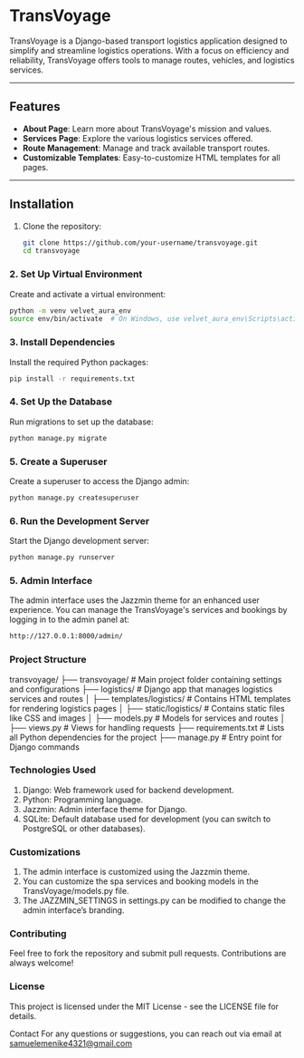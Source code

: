 # TransVoyage

TransVoyage is a Django-based transport logistics application designed to simplify and streamline logistics operations. With a focus on efficiency and reliability, TransVoyage offers tools to manage routes, vehicles, and logistics services.

---

## Features

- **About Page**: Learn more about TransVoyage's mission and values.
- **Services Page**: Explore the various logistics services offered.
- **Route Management**: Manage and track available transport routes.
- **Customizable Templates**: Easy-to-customize HTML templates for all pages.

---

## Installation

1. Clone the repository:
   ```bash
   git clone https://github.com/your-username/transvoyage.git
   cd transvoyage
   ```
### 2. Set Up Virtual Environment
Create and activate a virtual environment:
```bash
python -m venv velvet_aura_env
source env/bin/activate  # On Windows, use velvet_aura_env\Scripts\activate
```

### 3. Install Dependencies
Install the required Python packages:
``` bash
pip install -r requirements.txt
```

### 4. Set Up the Database
Run migrations to set up the database:
``` bash
python manage.py migrate
```


### 5. Create a Superuser
Create a superuser to access the Django admin:
``` bash
python manage.py createsuperuser

```

### 6. Run the Development Server
Start the Django development server:
``` bash
python manage.py runserver
```

### 5. Admin Interface
The admin interface uses the Jazzmin theme for an enhanced user experience. You can manage the TransVoyage's services and bookings by logging in to the admin panel at:
``` bash
http://127.0.0.1:8000/admin/
```

### Project Structure

transvoyage/
├── transvoyage/         # Main project folder containing settings and configurations
├── logistics/           # Django app that manages logistics services and routes
│   ├── templates/logistics/   # Contains HTML templates for rendering logistics pages
│   ├── static/logistics/      # Contains static files like CSS and images
│   ├── models.py         # Models for services and routes
│   ├── views.py          # Views for handling requests
├── requirements.txt      # Lists all Python dependencies for the project
├── manage.py             # Entry point for Django commands


### Technologies Used
1. Django: Web framework used for backend development.
2. Python: Programming language.
3. Jazzmin: Admin interface theme for Django.
4. SQLite: Default database used for development (you can switch to PostgreSQL or other databases).


### Customizations
1. The admin interface is customized using the Jazzmin theme.
2. You can customize the spa services and booking models in the TransVoyage/models.py file.
3. The JAZZMIN_SETTINGS in settings.py can be modified to change the admin interface’s branding.

### Contributing
Feel free to fork the repository and submit pull requests. Contributions are always welcome!


### License
This project is licensed under the MIT License - see the LICENSE file for details.

Contact
For any questions or suggestions, you can reach out via email at samuelemenike4321@gmail.com

